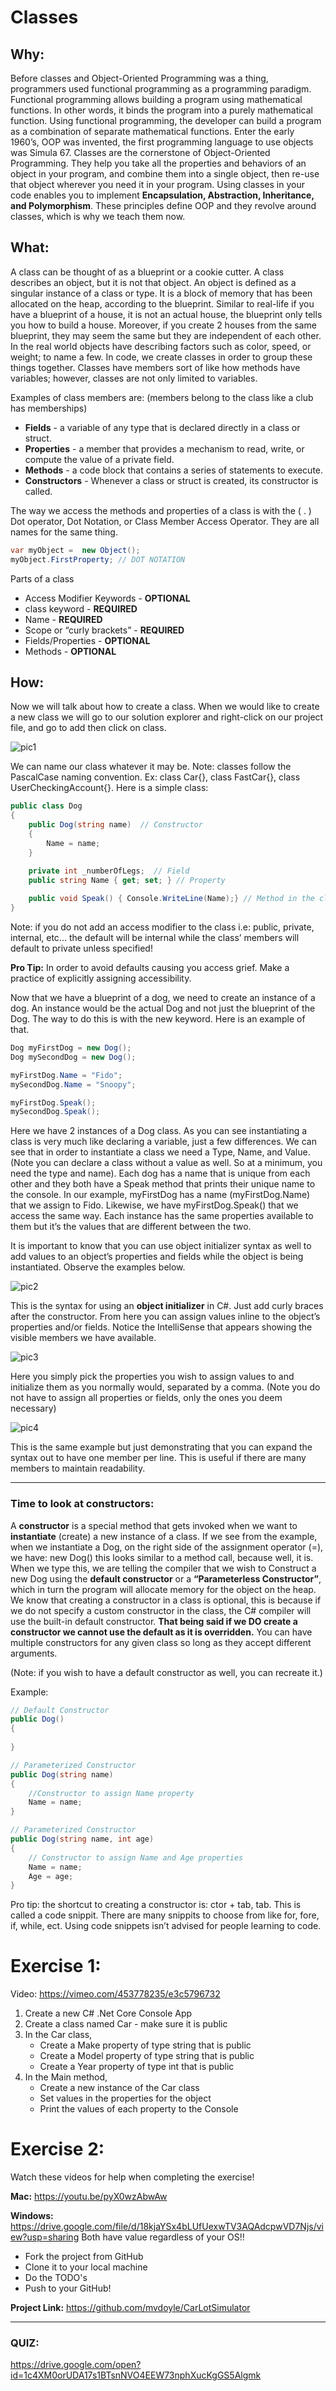 # Classes

## Why:
Before classes and Object-Oriented Programming was a thing, programmers used functional programming as a programming paradigm. Functional programming allows building a program using mathematical functions. In other words, it binds the program into a purely mathematical function. Using functional programming, the developer can build a program as a combination of separate mathematical functions. Enter the early 1960’s, OOP was invented, the first programming language to use objects was Simula 67. 
Classes are the cornerstone of Object-Oriented Programming. They help you take all the properties and behaviors of an object in your program, and combine them into a single object, then re-use that object wherever you need it in your program. Using classes in your code enables you to implement **Encapsulation, Abstraction, Inheritance, and Polymorphism**. These principles define OOP and they revolve around classes, which is why we teach them now.

## What:
A class can be thought of as a blueprint or a cookie cutter. A class describes an object, but it is not that object. An object is defined as a singular instance of a class or type. It is a block of memory that has been allocated on the heap, according to the blueprint. Similar to real-life if you have a blueprint of a house, it is not an actual house, the blueprint only tells you how to build a house. Moreover, if you create 2 houses from the same blueprint, they may seem the same but they are independent of each other. In the real world objects have describing factors such as color, speed, or weight; to name a few. In code, we create classes in order to group these things together. Classes have members sort of like how methods have variables; however, classes are not only limited to variables. 

Examples of class members are: (members belong to the class like a club has memberships)

- **Fields** - a variable of any type that is declared directly in a class or struct.
- **Properties** - a member that provides a mechanism to read, write, or compute the value of a private field.
- **Methods** - a code block that contains a series of statements to execute.
- **Constructors** - Whenever a class or struct is created, its constructor is called.

The way we access the methods and properties of a class is with the ( . ) Dot operator, Dot Notation, or Class Member Access Operator. They are all names for the same thing.

```cs
var myObject =  new Object();
myObject.FirstProperty; // DOT NOTATION
```


Parts of a class
- Access Modifier Keywords - **OPTIONAL**
- class keyword - **REQUIRED**
- Name - **REQUIRED**
- Scope or “curly brackets” - **REQUIRED**
- Fields/Properties - **OPTIONAL**
- Methods - **OPTIONAL**

## How:
Now we will talk about how to create a class. When we would like to create a new class we will go to our solution explorer and right-click on our project file, and go to add then click on class.

![pic1](../Images/Classes_Lecture/pic1.png)

We can name our class whatever it may be. Note: classes follow the PascalCase naming convention. Ex: class Car{}, class FastCar{}, class UserCheckingAccount{}. Here is a simple class:

```cs
public class Dog
{
    public Dog(string name)  // Constructor
    {
        Name = name;
    }	

    private int _numberOfLegs;  // Field	
    public string Name { get; set; } // Property
		
    public void Speak() { Console.WriteLine(Name);} // Method in the class
}
```

Note: if you do not add an access modifier to the class i.e: public, private, internal, etc... the default will be internal while the class’ members will default to private unless specified!

**Pro Tip:**  In order to avoid defaults causing you access grief. Make a practice of explicitly assigning accessibility.

Now that we have a blueprint of a dog, we need to create an instance of a dog. An instance would be the actual Dog and not just the blueprint of the Dog. The way to do this is with the new keyword. Here is an example of that.

```cs
Dog myFirstDog = new Dog();
Dog mySecondDog = new Dog();

myFirstDog.Name = "Fido";
mySecondDog.Name = "Snoopy";

myFirstDog.Speak();
mySecondDog.Speak();
```

Here we have 2 instances of a Dog class. As you can see instantiating a class is very much like declaring a variable, just a few differences. We can see that in order to instantiate a class we need a Type, Name, and Value. (Note you can declare a class without a value as well. So at a minimum, you need the type and name). Each dog has a name that is unique from each other and they both have a Speak method that prints their unique name to the console. In our example, myFirstDog has a name (myFirstDog.Name) that we assign to Fido. Likewise, we have myFirstDog.Speak() that we access the same way. Each instance has the same properties available to them but it’s the values that are different between the two.

It is important to know that you can use object initializer syntax as well to add values to an object’s properties and fields while the object is being instantiated. Observe the examples below. 

![pic2](../Images/Classes_Lecture/pic2.png)

This is the syntax for using an **object initializer** in C#. Just add curly braces after the constructor. From here you can assign values inline to the object’s properties and/or fields. Notice the IntelliSense that appears showing the visible members we have available.

![pic3](../Images/Classes_Lecture/pic3.png)

Here you simply pick the properties you wish to assign values to and initialize them as you normally would, separated by a comma. (Note you do not have to assign all properties or fields, only the ones you deem necessary)

![pic4](../Images/Classes_Lecture/pic4.png)

This is the same example but just demonstrating that you can expand the syntax out to have one member per line. This is useful if there are many members to maintain readability.

------

### Time to look at constructors: 
A **constructor** is a special method that gets invoked when we want to **instantiate** (create) a new instance of a class. If we see from the example, when we instantiate a Dog, on the right side of the assignment operator (=), we have: new Dog() this looks similar to a method call, because well, it is. When we type this, we are telling the compiler that we wish to Construct a new Dog using the **default constructor** or a **“Parameterless Constructor”**, which in turn the program will allocate memory for the object on the heap. We know that creating a constructor in a class is optional, this is because if we do not specify a custom constructor in the class, the C# compiler will use the built-in default constructor. **That being said if we DO create a constructor we cannot use the default as it is overridden.** You can have multiple constructors for any given class so long as they accept different arguments. 

(Note: if you wish to have a default constructor as well, you can recreate it.) 

Example:
```cs
// Default Constructor 
public Dog() 
{
    
}

// Parameterized Constructor 
public Dog(string name)
{
    //Constructor to assign Name property
    Name = name;
}

// Parameterized Constructor
public Dog(string name, int age)
{
    // Constructor to assign Name and Age properties
    Name = name; 
    Age = age;
}
```

Pro tip: the shortcut to creating a constructor is: ctor + tab, tab. This is called a code snippit. There are many snippits to choose from like for, fore, if, while, ect. Using code snippets isn’t advised for people learning to code.

# Exercise 1:

Video: https://vimeo.com/453778235/e3c5796732

1. Create a new C# .Net Core Console App 
2. Create a class named Car - make sure it is public
3. In the Car class,
    - Create a Make property of type string that is public
    - Create a Model property of type string that is public
    - Create a Year property of type int that is public
4. In the Main method,
    - Create a new instance of the Car class
    - Set values in the properties for the object
    - Print the values of each property to the Console
    
# Exercise 2: 
Watch these videos for help when completing the exercise!

**Mac:** https://youtu.be/pyX0wzAbwAw

**Windows:** https://drive.google.com/file/d/18kjaYSx4bLUfUexwTV3AQAdcpwVD7Njs/view?usp=sharing
Both have value regardless of your OS!!

- Fork the project from GitHub
- Clone it to your local machine
- Do the TODO's
- Push to your GitHub!
	
**Project Link:** https://github.com/mvdoyle/CarLotSimulator

------
### QUIZ:
https://drive.google.com/open?id=1c4XM0orUDA17s1BTsnNVO4EEW73nphXucKgGS5Algmk
